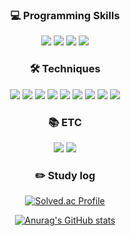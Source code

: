 <div align="center"> 

### 💻 Programming Skills
  <img src="https://img.shields.io/badge/C-A8B9CC?style=for-the-badge&logo=C&logoColor=white">
  <img src="https://img.shields.io/badge/C++-00599C?style=for-the-badge&logo=C++&logoColor=white">
  <img src="https://img.shields.io/badge/Python-3776AB?style=for-the-badge&logo=Python&logoColor=white">
  <img src="https://img.shields.io/badge/Arduino-00979D?style=for-the-badge&logo=Arduino&logoColor=white">

### 🛠️ Techniques
  <img src="https://img.shields.io/badge/ROS-22314E?style=for-the-badge&logo=ROS&logoColor=white">
  <img src="https://img.shields.io/badge/Linux-FCC624?style=for-the-badge&logo=Linux&logoColor=white">
  <img src="https://img.shields.io/badge/docker-2496ED?style=for-the-badge&logo=docker&logoColor=white">
  <img src="https://img.shields.io/badge/Amazon EC2-FF9900?style=for-the-badge&logo=Amazon EC2&logoColor=white">
  <img src="https://img.shields.io/badge/Node_RED-8F0000?style=for-the-badge&logo=Node-RED&logoColor=white">
  <img src="https://img.shields.io/badge/MQTT-660066?style=for-the-badge&logo=MQTT&logoColor=white">
  <img src="https://img.shields.io/badge/Grafana-F46800?style=for-the-badge&logo=Grafana&logoColor=white">
  <img src="https://img.shields.io/badge/Redmine-B32024?style=for-the-badge&logo=Redmine&logoColor=white">
  <img src="https://img.shields.io/badge/Visual Studio Code-007ACC?style=for-the-badge&logo=Visual Studio Code&logoColor=white">


### 📚 ETC 
  <a href="https://star-lock-45f.notion.site/cfad3f4f29c744ab8d932b370c8c86a2" target="_blank"><img src="https://img.shields.io/badge/Notion-000000?style=for-the-badge&logo=Notion&logoColor=white"></a>
  <a href="https://seo-dh-elec.tistory.com/" target="_blank"><img src="https://img.shields.io/badge/Tistory-000000?style=for-the-badge&logo=Tistory&logoColor=white"></a>
  
  
### ✏️ Study log
  [![Solved.ac Profile](http://mazassumnida.wtf/api/v2/generate_badge?boj=tonystar99)](https://solved.ac/tonystar99/)
  
  [![Anurag's GitHub stats](https://github-readme-stats.vercel.app/api?username=seo-d-h&theme=cobalt)](https://github.com/anuraghazra/github-readme-stats)


<!--<img src="https://img.shields.io/badge/표시할이름-색상?style=for-the-badge&logo=기술스택아이콘&logoColor=white">--> 

